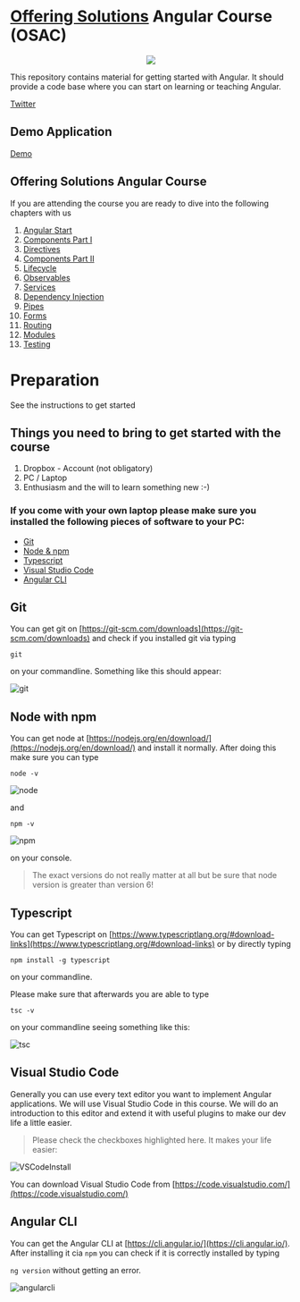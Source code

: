 # [Offering Solutions](https://offering.solutions/) Angular Course (OSAC)

<p align="center">
  <img src=".github/Academy_logo_black.png" />
</p>

This repository contains material for getting started with Angular. It should provide a code base where you can start on learning or teaching Angular.

[Twitter](https://twitter.com/FabianGosebrink/)

## Demo Application

[Demo](http://foodapiui.azurewebsites.net/)

## Offering Solutions Angular Course

If you are attending the course you are ready to dive into the following chapters with us

1. [Angular Start](./chapters/00_AngularStart)
2. [Components Part I](./chapters/01_Components_Part_I)
3. [Directives](./chapters/02_Directives)
4. [Components Part II](./chapters/03_Components_Part_II)
5. [Lifecycle](./chapters/04_Lifecycle)
6. [Observables](./chapters/05_Observables)
7. [Services](./chapters/06_Services)
8. [Dependency Injection](./chapters/07_DependencyInjection)
9. [Pipes](./chapters/08_Pipes)
10. [Forms](./chapters/09_Forms)
11. [Routing](./chapters/10_Routing)
12. [Modules](./chapters/11_Modules)
13. [Testing](./chapters/12_Testing)

# Preparation

See the instructions to get started

## Things you need to bring to get started with the course

1. Dropbox - Account (not obligatory)
2. PC / Laptop
3. Enthusiasm and the will to learn something new :-)

### If you come with your own laptop please make sure you installed the following pieces of software to your PC:

* [Git](#git)
* [Node & npm](#node-with-npm)
* [Typescript](#typescript)
* [Visual Studio Code](#visual-studio-code)
* [Angular CLI](#angular-cli)

## Git

You can get git on [https://git-scm.com/downloads](https://git-scm.com/downloads) and check if you installed git via typing

`git`

on your commandline. Something like this should appear:

![git](.github/git.png 'git')

## Node with npm

You can get node at [https://nodejs.org/en/download/](https://nodejs.org/en/download/) and install it normally. After doing this make sure you can type

`node -v`

![node](.github/nodeversion.png 'node')

and

`npm -v`

![npm](.github/npmversion.png 'npm')

on your console.

> The exact versions do not really matter at all but be sure that node version is greater than version 6!

## Typescript

You can get Typescript on [https://www.typescriptlang.org/#download-links](https://www.typescriptlang.org/#download-links) or by directly typing

`npm install -g typescript`

on your commandline.

Please make sure that afterwards you are able to type

`tsc -v`

on your commandline seeing something like this:

![tsc](.github/tsc.png 'tsc')

## Visual Studio Code

Generally you can use every text editor you want to implement Angular applications. We will use Visual Studio Code in this course. We will do an introduction to this editor and extend it with useful plugins to make our dev life a little easier.

> Please check the checkboxes highlighted here. It makes your life easier:

![VSCodeInstall](.github/VSCodeInstall.png 'VSCodeInstall')

You can download Visual Studio Code from [https://code.visualstudio.com/](https://code.visualstudio.com/)

## Angular CLI

You can get the Angular CLI at [https://cli.angular.io/](https://cli.angular.io/). After installing it cia `npm` you can check if it is correctly installed by typing

`ng version` without getting an error.

![angularcli](.github/angularcli.png 'angularcli')